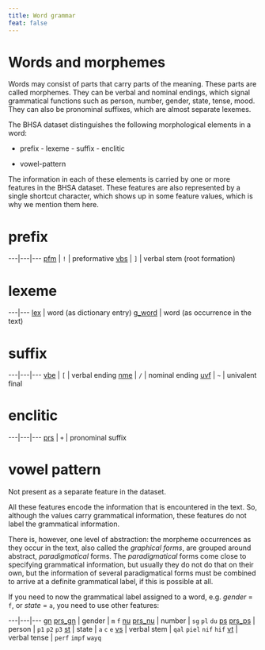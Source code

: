 ```yaml
---
title: Word grammar
feat: false
---
```


# Words and morphemes

Words may consist of parts that carry parts of the meaning. These parts are called morphemes.
They can be verbal and nominal endings, which signal grammatical functions such as person, number, gender, state, tense, mood.
They can also be pronominal suffixes, which are almost separate lexemes.

The BHSA dataset distinguishes the following morphological elements in a word:

* prefix - lexeme - suffix - enclitic

* vowel-pattern

The information in each of these elements is carried by one or more features in the BHSA dataset.
These features are also represented by a single shortcut character, which shows up in some feature values, which is why we mention them here.

# prefix

---|---|---
[pfm](pfm) | `!` | preformative
[vbs](vbs) | `]` | verbal stem (root formation)

# lexeme

---|---
[lex](lex) |             word (as dictionary entry)
[g_word](g_word) |       word (as occurrence in the text)

# suffix

---|---|---
[vbe](vbe) | `[` | verbal ending
[nme](nme) | `/` | nominal ending
[uvf](uvf) | `~` | univalent final

# enclitic

---|---|---
[prs](prs) | `+` | pronominal suffix

# vowel pattern
Not present as a separate feature in the dataset.

All these features encode the information that is encountered in the text.
So, although the values carry grammatical information, these features do not label the grammatical information. 

There is, however, one level of abstraction: 
the morpheme occurrences as they occur in the text, also called the *graphical forms*,
are grouped around abstract, *paradigmatical* forms. 
The *paradigmatical* forms come close to specifying grammatical information,
but usually they do not do that on their own,
but the information of several paradigmatical forms must be combined
to arrive at a definite grammatical label, if this is possible at all.

If you need to now the grammatical label assigned to a word, e.g. *gender* = `f`,
or *state* = `a`, you need to use other features:

---|---|---
[gn](gn) [prs_gn](prs_gn) |  gender       | `m` `f`
[nu](nu) [prs_nu](prs_nu) |  number       | `sg` `pl` `du`
[ps](ps) [prs_ps](prs_ps) |  person       | `p1` `p2` `p3`
[st](st) |  state        | `a` `c` `e`
[vs](vs) |  verbal stem  | `qal` `piel` `nif` `hif`
[vt](vt) |  verbal tense | `perf` `impf` `wayq`
